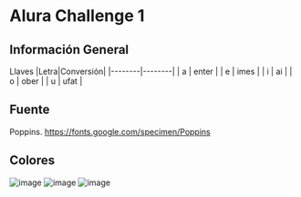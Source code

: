 # Alura Challenge 1

## Información General
Llaves
|Letra|Conversión|
|--------|--------|
|    a    |    enter    |
|    e    |    imes    |
|    i    |    ai    |
|    o    |    ober    |
|    u    |    ufat    |

## Fuente
Poppins.
https://fonts.google.com/specimen/Poppins

## Colores
![image](https://user-images.githubusercontent.com/56523323/234119062-97f33418-556a-4c12-81ed-139a41232b79.png)
![image](https://user-images.githubusercontent.com/56523323/234119710-aca08e6f-22a2-47a1-879a-ecdddf69a45e.png)
![image](https://user-images.githubusercontent.com/56523323/234119871-3b8b3e6c-0779-4763-a97f-1c198e1bf782.png)
